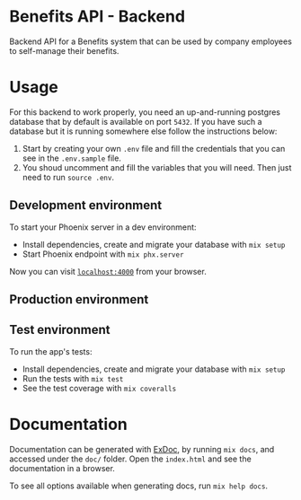 # Benefits API - Backend

Backend API for a Benefits system that can be used by company employees to self-manage their benefits.

# Usage

For this backend to work properly, you need an up-and-running postgres database that by default is available on port `5432`. If you have such a database but it is running somewhere else follow the instructions below:

  1. Start by creating your own `.env` file and fill the credentials that you can see in the `.env.sample` file. 
  1. You shoud uncomment and fill the variables that you will need. Then just need to run `source .env`.

## Development environment

To start your Phoenix server in a dev environment:

  * Install dependencies, create and migrate your database with `mix setup`
  * Start Phoenix endpoint with `mix phx.server`

Now you can visit [`localhost:4000`](http://localhost:4000) from your browser.

## Production environment

## Test environment

To run the app's tests:

  * Install dependencies, create and migrate your database with `mix setup`
  * Run the tests with `mix test`
  * See the test coverage with `mix coveralls`

# Documentation

Documentation can be generated with [ExDoc](https://github.com/elixir-lang/ex_doc), by running `mix docs`, and accessed under the `doc/` folder.
Open the `index.html` and see the documentation in a browser.

To see all options available when generating docs, run `mix help docs`.
